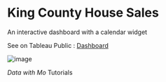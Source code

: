 # King County House Sales
An interactive dashboard with a calendar widget 

See on Tableau Public : [Dashboard](https://public.tableau.com/views/KingCountyHouseSales_16953324948880/KingCountyHouseSales?:language=en-US&:display_count=n&:origin=viz_share_link)



![image](https://github.com/Karaba97/DataAnalysisProjects/assets/44918964/62f3eb61-ce5d-457b-9e4d-c061d2a3f99f)

*Data with Mo* Tutorials
